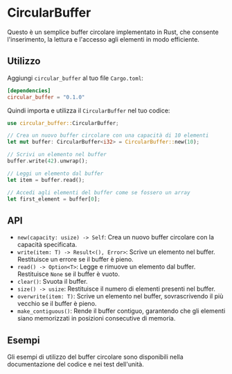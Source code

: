 # CircularBuffer

Questo è un semplice buffer circolare implementato in Rust, che consente l'inserimento, la lettura e l'accesso agli elementi in modo efficiente.

## Utilizzo

Aggiungi `circular_buffer` al tuo file `Cargo.toml`:

```toml
[dependencies]
circular_buffer = "0.1.0"
```

Quindi importa e utilizza il `CircularBuffer` nel tuo codice:

```rust
use circular_buffer::CircularBuffer;

// Crea un nuovo buffer circolare con una capacità di 10 elementi
let mut buffer: CircularBuffer<i32> = CircularBuffer::new(10);

// Scrivi un elemento nel buffer
buffer.write(42).unwrap();

// Leggi un elemento dal buffer
let item = buffer.read();

// Accedi agli elementi del buffer come se fossero un array
let first_element = buffer[0];
```

## API

- `new(capacity: usize) -> Self`: Crea un nuovo buffer circolare con la capacità specificata.
- `write(item: T) -> Result<(), Error>`: Scrive un elemento nel buffer. Restituisce un errore se il buffer è pieno.
- `read() -> Option<T>`: Legge e rimuove un elemento dal buffer. Restituisce `None` se il buffer è vuoto.
- `clear()`: Svuota il buffer.
- `size() -> usize`: Restituisce il numero di elementi presenti nel buffer.
- `overwrite(item: T)`: Scrive un elemento nel buffer, sovrascrivendo il più vecchio se il buffer è pieno.
- `make_contiguous()`: Rende il buffer contiguo, garantendo che gli elementi siano memorizzati in posizioni consecutive di memoria.

## Esempi

Gli esempi di utilizzo del buffer circolare sono disponibili nella documentazione del codice e nei test dell'unità.
